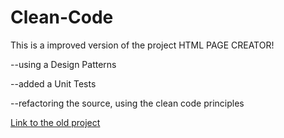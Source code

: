 # Clean-Code

This is a improved version of the project HTML PAGE CREATOR!

--using a Design Patterns

--added a Unit Tests

--refactoring the source, using the clean code principles

[Link to the old project](./Clean-Code-Course-Project)
